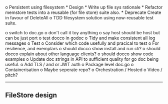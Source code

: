 o  Persistent using filesystem
    *  Design
    *  Write up file sys rationale
    *  Refactor memstore tests into a reusable (for file store) suite also.
    *  Deprecate Create in favour of DeleteAll
    o  TDD filesystem solution using now-reusable test suite.



o  switch to doc.go
o  don't call it toy anything
o  say host should be host but can be just port
o  test docco in godoc
o  Tidy and make consistent all log messages
o  Test
    o  Consider which code usefully and pracical to test
    o  For resilience, and exemplars
o  should docco show install and run cli?
o  should docco explain about other language clients?
o  should docco show code examples
o  Update doc strings in API to sufficient quality for go doc being useful.
o  Add TLS / and or JWT auth
o  Package level doc.go
o  Containerisation
    o  Maybe seperate repo?
o  Orchestration / Hosted
o  Video / pitch?

----------------------------------------------------------------
FileStore design
----------------------------------------------------------------
